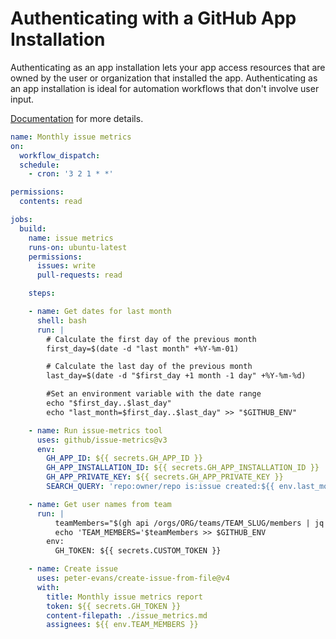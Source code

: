 # Authenticating with a GitHub App Installation

Authenticating as an app installation lets your app access resources that are owned by the user or organization that installed the app. Authenticating as an app installation is ideal for automation workflows that don't involve user input.

[Documentation](https://docs.github.com/en/apps/creating-github-apps/authenticating-with-a-github-app/about-authentication-with-a-github-app#authentication-as-an-app-installation) for more details.

```yaml
name: Monthly issue metrics
on:
  workflow_dispatch:
  schedule:
    - cron: '3 2 1 * *'

permissions:
  contents: read

jobs:
  build:
    name: issue metrics
    runs-on: ubuntu-latest
    permissions:
      issues: write
      pull-requests: read

    steps:

    - name: Get dates for last month
      shell: bash
      run: |
        # Calculate the first day of the previous month
        first_day=$(date -d "last month" +%Y-%m-01)

        # Calculate the last day of the previous month
        last_day=$(date -d "$first_day +1 month -1 day" +%Y-%m-%d)

        #Set an environment variable with the date range
        echo "$first_day..$last_day"
        echo "last_month=$first_day..$last_day" >> "$GITHUB_ENV"

    - name: Run issue-metrics tool
      uses: github/issue-metrics@v3
      env:
        GH_APP_ID: ${{ secrets.GH_APP_ID }}
        GH_APP_INSTALLATION_ID: ${{ secrets.GH_APP_INSTALLATION_ID }}
        GH_APP_PRIVATE_KEY: ${{ secrets.GH_APP_PRIVATE_KEY }}
        SEARCH_QUERY: 'repo:owner/repo is:issue created:${{ env.last_month }} -reason:"not planned"'

    - name: Get user names from team
      run: |
          teamMembers="$(gh api /orgs/ORG/teams/TEAM_SLUG/members | jq -r '.[].login' | paste -sd, -)"
          echo 'TEAM_MEMBERS='$teamMembers >> $GITHUB_ENV
        env:
          GH_TOKEN: ${{ secrets.CUSTOM_TOKEN }}

    - name: Create issue
      uses: peter-evans/create-issue-from-file@v4
      with:
        title: Monthly issue metrics report
        token: ${{ secrets.GH_TOKEN }}
        content-filepath: ./issue_metrics.md
        assignees: ${{ env.TEAM_MEMBERS }}
```
